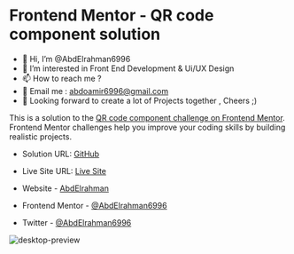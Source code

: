 # Frontend Mentor - QR code component solution

- 👋 Hi, I’m @AbdElrahman6996
- 👀 I’m interested in Front End Development & Ui/UX Design
- 📫 How to reach me ?
- 📧 Email me : abdoamir6996@gmail.com
- 🌱 Looking forward to create a lot of Projects together , Cheers ;)

This is a solution to the [QR code component challenge on Frontend Mentor](https://www.frontendmentor.io/challenges/qr-code-component-iux_sIO_H). Frontend Mentor challenges help you improve your coding skills by building realistic projects. 

- Solution URL: [GitHub](https://github.com/AbdElrahman6996/QR-code-component/)
- Live Site URL: [Live Site](https://your-live-site-url.com)

- Website - [AbdElrahman](https://www.your-site.com)
- Frontend Mentor - [@AbdElrahman6996](https://www.frontendmentor.io/profile/yourusername)
- Twitter - [@AbdElrahman6996](https://www.twitter.com/yourusername)

![desktop-preview](https://user-images.githubusercontent.com/100623881/163733309-7d322ef6-043a-42bf-aefd-0cdb2123d0c8.jpg)
